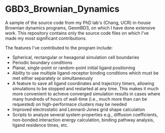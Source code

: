 # GBD3_Brownian_Dynamics

A sample of the source code from my PhD lab's (Chang, UCR) in-house Brownian dynamics programs, GeomBD3, on which I have done extensive work.
This repository contains only the source code files on which I've made my most significant contributions.

The features I've contributed to the program include:
- Spherical, rectangular or hexagonal simulation cell boundaries
- Periodic boundary conditions
- Planar, single-point or random-point initial ligand positioning
- Ability to use multiple ligand-receptor binding conditions which must be met either separately or simultaneously
- A feature to save all ligand coordinates and trajectory timers, allowing simulations to be stopped and restarted
  at any time. This makes it much more convenient to achieve converged simulation results in cases where many hundreds 
  of hours of wall-time (i.e., much more than can be requested) on high-performace clusters may be needed
- Improved electrostatic and Lennard-Jones grid shape calculation
- Scripts to analyze several system properties e.g., diffusion coefficients, non-bonded interaction energy calculation, binding pathway
  analysis, ligand residence times, etc.
